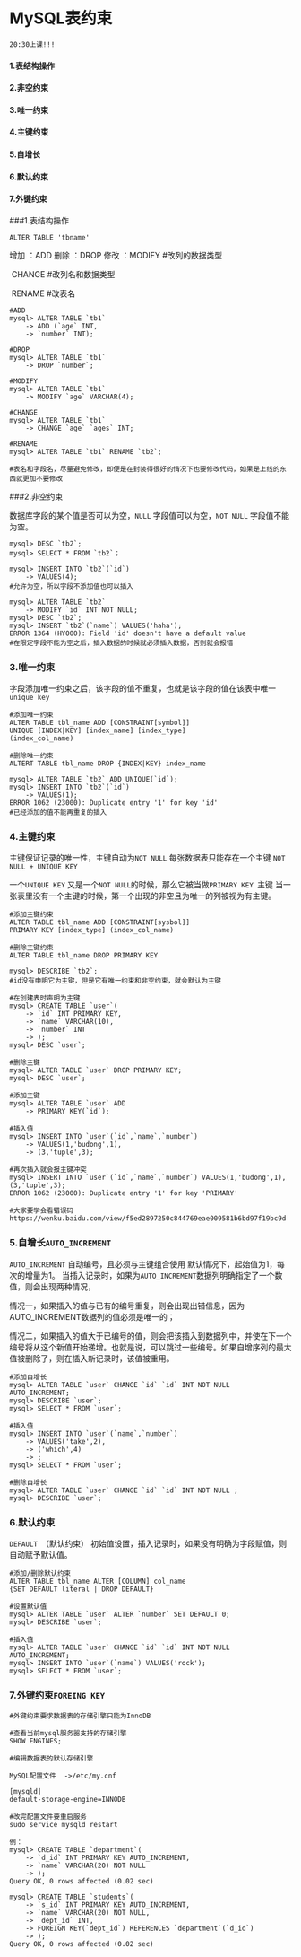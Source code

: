 # MySQL表约束

`20:30上课!!!`

#### 1.表结构操作

#### 2.非空约束

#### 3.唯一约束

#### 4.主键约束

#### 5.自增长

#### 6.默认约束

#### 7.外键约束



###1.表结构操作

`ALTER TABLE 'tbname'`

增加 ：ADD
删除 ：DROP 
修改 ：MODIFY  #改列的数据类型

​	    CHANGE  #改列名和数据类型

​	    RENAME  #改表名

```mysql
#ADD
mysql> ALTER TABLE `tb1` 
    -> ADD (`age` INT,
    -> `number` INT);
     
#DROP
mysql> ALTER TABLE `tb1` 
    -> DROP `number`;

#MODIFY
mysql> ALTER TABLE `tb1`
    -> MODIFY `age` VARCHAR(4);

#CHANGE
mysql> ALTER TABLE `tb1`  
    -> CHANGE `age` `ages` INT;    
    
#RENAME
mysql> ALTER TABLE `tb1` RENAME `tb2`;

#表名和字段名，尽量避免修改，即便是在封装得很好的情况下也要修改代码，如果是上线的东西就更加不要修改
```



###2.非空约束

数据库字段的某个值是否可以为空，`NULL`  字段值可以为空，`NOT NULL`  字段值不能为空。

```mysql
mysql> DESC `tb2`;
mysql> SELECT * FROM `tb2`；

mysql> INSERT INTO `tb2`(`id`)
    -> VALUES(4);
#允许为空，所以字段不添加值也可以插入

mysql> ALTER TABLE `tb2`
    -> MODIFY `id` INT NOT NULL;
mysql> DESC `tb2`;
mysql> INSERT `tb2`(`name`) VALUES('haha');
ERROR 1364 (HY000): Field 'id' doesn't have a default value
#在限定字段不能为空之后，插入数据的时候就必须插入数据，否则就会报错
```



### 3.唯一约束

字段添加唯一约束之后，该字段的值不重复，也就是该字段的值在该表中唯一`unique key` 

```mysql
#添加唯一约束
ALTER TABLE tbl_name ADD [CONSTRAINT[symbol]]
UNIQUE [INDEX|KEY] [index_name] [index_type]
(index_col_name)

#删除唯一约束
ALTERT TABLE tbl_name DROP {INDEX|KEY} index_name
```

```mysql
mysql> ALTER TABLE `tb2` ADD UNIQUE(`id`);
mysql> INSERT INTO `tb2`(`id`)
    -> VALUES(1);
ERROR 1062 (23000): Duplicate entry '1' for key 'id'
#已经添加的值不能再重复的插入
```

### 4.主键约束

主键保证记录的唯一性，主键自动为`NOT NULL`
每张数据表只能存在一个主键
`NOT NULL + UNIQUE KEY`

一个`UNIQUE KEY` 又是一个`NOT NULL`的时候，那么它被当做`PRIMARY KEY `主键
当一张表里没有一个主键的时候，第一个出现的非空且为唯一的列被视为有主键。

```mysql
#添加主键约束
ALTER TABLE tbl_name ADD [CONSTRAINT[sysbol]]
PRIMARY KEY [index_type] (index_col_name)

#删除主键约束
ALTER TABLE tbl_name DROP PRIMARY KEY
```

```mysql
mysql> DESCRIBE `tb2`;
#id没有申明它为主键，但是它有唯一约束和非空约束，就会默认为主键

#在创建表时声明为主键
mysql> CREATE TABLE `user`(
    -> `id` INT PRIMARY KEY,
    -> `name` VARCHAR(10),
    -> `number` INT
    -> );
mysql> DESC `user`;

#删除主键
mysql> ALTER TABLE `user` DROP PRIMARY KEY;
mysql> DESC `user`;

#添加主键
mysql> ALTER TABLE `user` ADD 
    -> PRIMARY KEY(`id`);

#插入值
mysql> INSERT INTO `user`(`id`,`name`,`number`)
    -> VALUES(1,'budong',1),
    -> (3,'tuple',3);
    
#再次插入就会报主键冲突    
mysql> INSERT INTO `user`(`id`,`name`,`number`) VALUES(1,'budong',1), (3,'tuple',3);
ERROR 1062 (23000): Duplicate entry '1' for key 'PRIMARY'
    
#大家要学会看错误码 https://wenku.baidu.com/view/f5ed2897250c844769eae009581b6bd97f19bc9d
```



### 5.自增长`AUTO_INCREMENT`

`AUTO_INCREMENT` 自动编号，且必须与主键组合使用
默认情况下，起始值为1，每次的增量为1。
当插入记录时，如果为`AUTO_INCREMENT`数据列明确指定了一个数值，则会出现两种情况，

情况一，如果插入的值与已有的编号重复，则会出现出错信息，因为AUTO_INCREMENT数据列的值必须是唯一的；

情况二，如果插入的值大于已编号的值，则会把该插入到数据列中，并使在下一个编号将从这个新值开始递增。也就是说，可以跳过一些编号。如果自增序列的最大值被删除了，则在插入新记录时，该值被重用。

```mysql
#添加自增长
mysql> ALTER TABLE `user` CHANGE `id` `id` INT NOT NULL AUTO_INCREMENT;
mysql> DESCRIBE `user`;
mysql> SELECT * FROM `user`;

#插入值
mysql> INSERT INTO `user`(`name`,`number`)
    -> VALUES('take',2),
    -> ('which',4)
    -> ;    
mysql> SELECT * FROM `user`;

#删除自增长
mysql> ALTER TABLE `user` CHANGE `id` `id` INT NOT NULL ;
mysql> DESCRIBE `user`;
```



### 6.默认约束

`DEFAULT `（默认约束）
初始值设置，插入记录时，如果没有明确为字段赋值，则自动赋予默认值。

```mysql
#添加/删除默认约束
ALTER TABLE tbl_name ALTER [COLUMN] col_name
{SET DEFAULT literal | DROP DEFAULT}
```

```mysql
#设置默认值
mysql> ALTER TABLE `user` ALTER `number` SET DEFAULT 0;
mysql> DESCRIBE `user`;    

#插入值
mysql> ALTER TABLE `user` CHANGE `id` `id` INT NOT NULL AUTO_INCREMENT;
mysql> INSERT INTO `user`(`name`) VALUES('rock');
mysql> SELECT * FROM `user`;
```

###  

### 7.外键约束`FOREING KEY `

```mysql
#外键约束要求数据表的存储引擎只能为InnoDB

#查看当前mysql服务器支持的存储引擎
SHOW ENGINES;

#编辑数据表的默认存储引擎

MySQL配置文件  ->/etc/my.cnf

[mysqld]
default-storage-engine=INNODB

#改完配置文件要重启服务
sudo service mysqld restart
```

```mysql
例：
mysql> CREATE TABLE `department`(
    -> `d_id` INT PRIMARY KEY AUTO_INCREMENT,
    -> `name` VARCHAR(20) NOT NULL
    -> );
Query OK, 0 rows affected (0.02 sec)

mysql> CREATE TABLE `students`(
    -> `s_id` INT PRIMARY KEY AUTO_INCREMENT,
    -> `name` VARCHAR(20) NOT NULL,
    -> `dept_id` INT,
    -> FOREIGN KEY(`dept_id`) REFERENCES `department`(`d_id`)
    -> );
Query OK, 0 rows affected (0.02 sec)
```